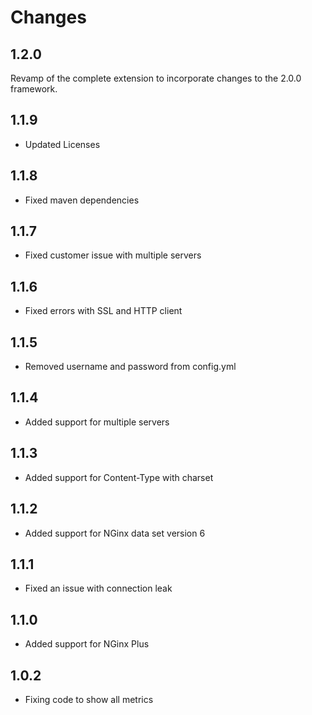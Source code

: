 Changes
=======


## 1.2.0

Revamp of the complete extension to incorporate changes to the 2.0.0 framework.

## 1.1.9 
*  Updated Licenses

## 1.1.8 
* Fixed maven dependencies

## 1.1.7  
* Fixed customer issue with multiple servers

## 1.1.6  
* Fixed errors with SSL and HTTP client

## 1.1.5  
* Removed username and password from config.yml

## 1.1.4  
* Added support for multiple servers

## 1.1.3  
* Added support for Content-Type with charset

## 1.1.2  
* Added support for NGinx data set version 6

## 1.1.1  
* Fixed an issue with connection leak

## 1.1.0  
* Added support for NGinx Plus

## 1.0.2  
* Fixing code to show all metrics

